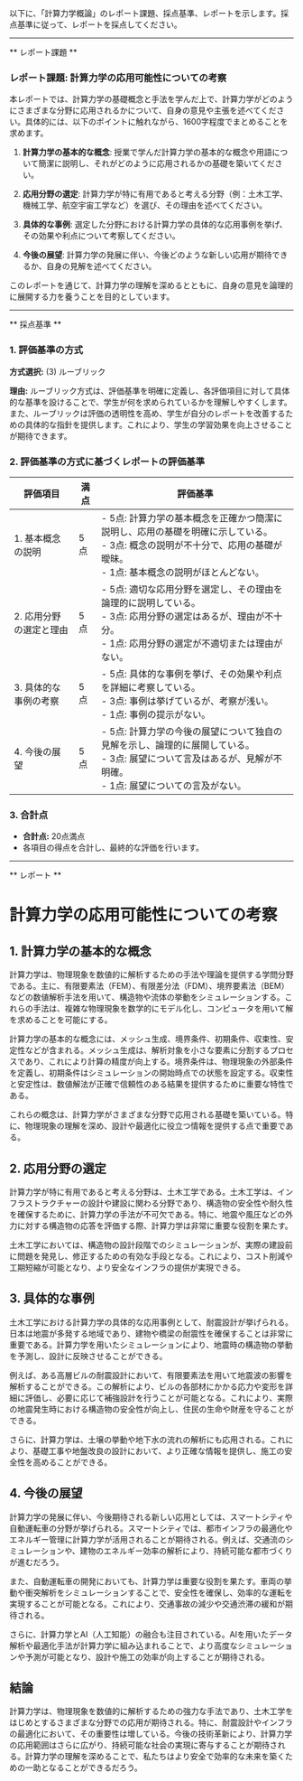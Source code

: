 以下に、「計算力学概論」のレポート課題、採点基準、レポートを示します。採点基準に従って、レポートを採点してください。

---------------------------------------
** レポート課題 **

### レポート課題: 計算力学の応用可能性についての考察

本レポートでは、計算力学の基礎概念と手法を学んだ上で、計算力学がどのようにさまざまな分野に応用されるかについて、自身の意見や主張を述べてください。具体的には、以下のポイントに触れながら、1600字程度でまとめることを求めます。

1. **計算力学の基本的な概念**: 授業で学んだ計算力学の基本的な概念や用語について簡潔に説明し、それがどのように応用されるかの基礎を築いてください。

2. **応用分野の選定**: 計算力学が特に有用であると考える分野（例：土木工学、機械工学、航空宇宙工学など）を選び、その理由を述べてください。

3. **具体的な事例**: 選定した分野における計算力学の具体的な応用事例を挙げ、その効果や利点について考察してください。

4. **今後の展望**: 計算力学の発展に伴い、今後どのような新しい応用が期待できるか、自身の見解を述べてください。

このレポートを通じて、計算力学の理解を深めるとともに、自身の意見を論理的に展開する力を養うことを目的としています。

---------------------------------------
** 採点基準 **

### 1. 評価基準の方式
**方式選択:** (3) ルーブリック

**理由:** ルーブリック方式は、評価基準を明確に定義し、各評価項目に対して具体的な基準を設けることで、学生が何を求められているかを理解しやすくします。また、ルーブリックは評価の透明性を高め、学生が自分のレポートを改善するための具体的な指針を提供します。これにより、学生の学習効果を向上させることが期待できます。

### 2. 評価基準の方式に基づくレポートの評価基準

| 評価項目                     | 満点 | 評価基準                                                                                     |
|------------------------------|------|----------------------------------------------------------------------------------------------|
| 1. 基本概念の説明            | 5点  | - 5点: 計算力学の基本概念を正確かつ簡潔に説明し、応用の基礎を明確に示している。<br>- 3点: 概念の説明が不十分で、応用の基礎が曖昧。<br>- 1点: 基本概念の説明がほとんどない。 |
| 2. 応用分野の選定と理由      | 5点  | - 5点: 適切な応用分野を選定し、その理由を論理的に説明している。<br>- 3点: 応用分野の選定はあるが、理由が不十分。<br>- 1点: 応用分野の選定が不適切または理由がない。 |
| 3. 具体的な事例の考察        | 5点  | - 5点: 具体的な事例を挙げ、その効果や利点を詳細に考察している。<br>- 3点: 事例は挙げているが、考察が浅い。<br>- 1点: 事例の提示がない。 |
| 4. 今後の展望                | 5点  | - 5点: 計算力学の今後の展望について独自の見解を示し、論理的に展開している。<br>- 3点: 展望について言及はあるが、見解が不明確。<br>- 1点: 展望についての言及がない。 |

### 3. 合計点
- **合計点:** 20点満点
- 各項目の得点を合計し、最終的な評価を行います。

---------------------------------------
** レポート **
# 計算力学の応用可能性についての考察

## 1. 計算力学の基本的な概念

計算力学は、物理現象を数値的に解析するための手法や理論を提供する学問分野である。主に、有限要素法（FEM）、有限差分法（FDM）、境界要素法（BEM）などの数値解析手法を用いて、構造物や流体の挙動をシミュレーションする。これらの手法は、複雑な物理現象を数学的にモデル化し、コンピュータを用いて解を求めることを可能にする。

計算力学の基本的な概念には、メッシュ生成、境界条件、初期条件、収束性、安定性などが含まれる。メッシュ生成は、解析対象を小さな要素に分割するプロセスであり、これにより計算の精度が向上する。境界条件は、物理現象の外部条件を定義し、初期条件はシミュレーションの開始時点での状態を設定する。収束性と安定性は、数値解法が正確で信頼性のある結果を提供するために重要な特性である。

これらの概念は、計算力学がさまざまな分野で応用される基礎を築いている。特に、物理現象の理解を深め、設計や最適化に役立つ情報を提供する点で重要である。

## 2. 応用分野の選定

計算力学が特に有用であると考える分野は、土木工学である。土木工学は、インフラストラクチャーの設計や建設に関わる分野であり、構造物の安全性や耐久性を確保するために、計算力学の手法が不可欠である。特に、地震や風圧などの外力に対する構造物の応答を評価する際、計算力学は非常に重要な役割を果たす。

土木工学においては、構造物の設計段階でのシミュレーションが、実際の建設前に問題を発見し、修正するための有効な手段となる。これにより、コスト削減や工期短縮が可能となり、より安全なインフラの提供が実現できる。

## 3. 具体的な事例

土木工学における計算力学の具体的な応用事例として、耐震設計が挙げられる。日本は地震が多発する地域であり、建物や橋梁の耐震性を確保することは非常に重要である。計算力学を用いたシミュレーションにより、地震時の構造物の挙動を予測し、設計に反映させることができる。

例えば、ある高層ビルの耐震設計において、有限要素法を用いて地震波の影響を解析することができる。この解析により、ビルの各部材にかかる応力や変形を詳細に評価し、必要に応じて補強設計を行うことが可能となる。これにより、実際の地震発生時における構造物の安全性が向上し、住民の生命や財産を守ることができる。

さらに、計算力学は、土壌の挙動や地下水の流れの解析にも応用される。これにより、基礎工事や地盤改良の設計において、より正確な情報を提供し、施工の安全性を高めることができる。

## 4. 今後の展望

計算力学の発展に伴い、今後期待される新しい応用としては、スマートシティや自動運転車の分野が挙げられる。スマートシティでは、都市インフラの最適化やエネルギー管理に計算力学が活用されることが期待される。例えば、交通流のシミュレーションや、建物のエネルギー効率の解析により、持続可能な都市づくりが進むだろう。

また、自動運転車の開発においても、計算力学は重要な役割を果たす。車両の挙動や衝突解析をシミュレーションすることで、安全性を確保し、効率的な運転を実現することが可能となる。これにより、交通事故の減少や交通渋滞の緩和が期待される。

さらに、計算力学とAI（人工知能）の融合も注目されている。AIを用いたデータ解析や最適化手法が計算力学に組み込まれることで、より高度なシミュレーションや予測が可能となり、設計や施工の効率が向上することが期待される。

## 結論

計算力学は、物理現象を数値的に解析するための強力な手法であり、土木工学をはじめとするさまざまな分野での応用が期待される。特に、耐震設計やインフラの最適化において、その重要性は増している。今後の技術革新により、計算力学の応用範囲はさらに広がり、持続可能な社会の実現に寄与することが期待される。計算力学の理解を深めることで、私たちはより安全で効率的な未来を築くための一助となることができるだろう。

